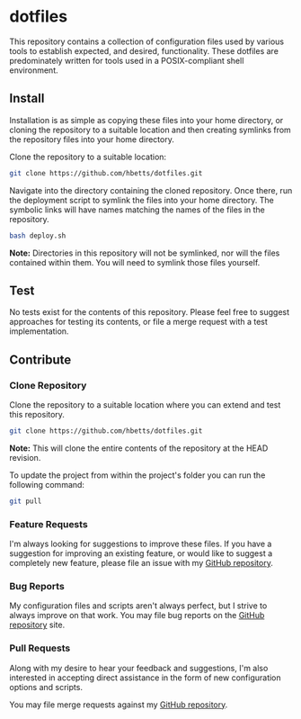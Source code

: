 # dotfiles

This repository contains a collection of configuration files used by various tools to establish expected, and desired, functionality. These dotfiles are predominately written for tools used in a POSIX-compliant shell environment.

## Install

Installation is as simple as copying these files into your home directory, or cloning the repository to a suitable location and then creating symlinks from the repository files into your home directory.

Clone the repository to a suitable location:

```bash
git clone https://github.com/hbetts/dotfiles.git
```

Navigate into the directory containing the cloned repository. Once there, run the deployment script to symlink the files into your home directory. The symbolic links will have names matching the names of the files in the repository.

```bash
bash deploy.sh
```

**Note:** Directories in this repository will not be symlinked, nor will the files contained within them. You will need to symlink those files yourself.

## Test

No tests exist for the contents of this repository. Please feel free to suggest approaches for testing its contents, or file a merge request with a test implementation.

## Contribute

### Clone Repository

Clone the repository to a suitable location where you can extend and test this repository.

```bash
git clone https://github.com/hbetts/dotfiles.git
```

**Note:** This will clone the entire contents of the repository at the HEAD revision.

To update the project from within the project's folder you can run the following command:

```bash
git pull
```

### Feature Requests

I'm always looking for suggestions to improve these files. If you have a suggestion for improving an existing feature, or would like to suggest a completely new feature, please file an issue with my [GitHub repository](https://github.com/hbetts/dotfiles/issues).

### Bug Reports

My configuration files and scripts aren't always perfect, but I strive to always improve on that work. You may file bug reports on the [GitHub repository](https://github.com/hbetts/dotfiles/issues) site.

### Pull Requests

Along with my desire to hear your feedback and suggestions, I'm also interested in accepting direct assistance in the form of new configuration options and scripts.

You may file merge requests against my [GitHub repository](https://github.com/hbetts/dotfiles/pulls).
